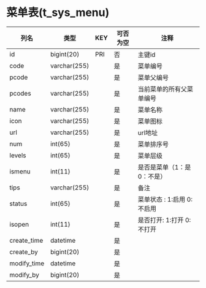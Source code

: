 # 菜单表(t_sys_menu)
| 列名   | 类型   | KEY  | 可否为空 | 注释   |
| ---- | ---- | ---- | ---- | ---- |
|id|bigint(20)|PRI|否|主键id|
|code|varchar(255)||是|菜单编号|
|pcode|varchar(255)||是|菜单父编号|
|pcodes|varchar(255)||是|当前菜单的所有父菜单编号|
|name|varchar(255)||是|菜单名称|
|icon|varchar(255)||是|菜单图标|
|url|varchar(255)||是|url地址|
|num|int(65)||是|菜单排序号|
|levels|int(65)||是|菜单层级|
|ismenu|int(11)||是|是否是菜单（1：是  0：不是）|
|tips|varchar(255)||是|备注|
|status|int(65)||是|菜单状态 :  1:启用   0:不启用|
|isopen|int(11)||是|是否打开:    1:打开   0:不打开|
|create_time|datetime||是||
|create_by|bigint(20)||是||
|modify_time|datetime||是||
|modify_by|bigint(20)||是||
